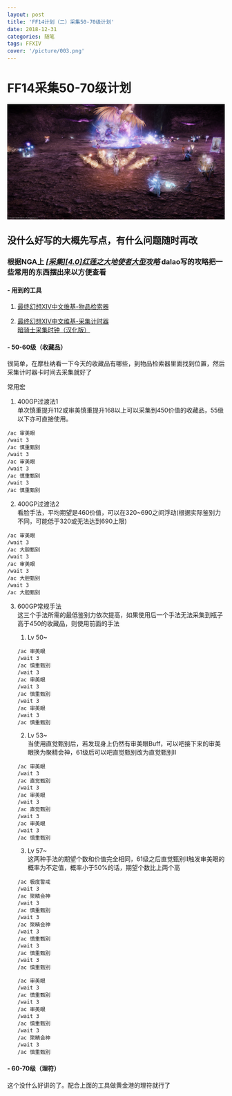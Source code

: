 ```yaml
---
layout: post
title: 'FF14计划（二）采集50-70级计划'
date: 2018-12-31
categories: 随笔
tags: FFXIV
cover: '/picture/003.png'
---
```


FF14采集50-70级计划
==================

![](/picture/003.png)

## 没什么好写的大概先写点，有什么问题随时再改  
### 根据NGA上 *[[采集][4.0]红莲之大地使者大型攻略](https://bbs.nga.cn/read.php?tid=12970124)* dalao写的攻略把一些常用的东西摆出来以方便查看  

#### - 用到的工具
1. [最终幻想XIV中文维基-物品检索器](https://ff14.huijiwiki.com/wiki/ItemSearch)  

2. [最终幻想XIV中文维基-采集计时器](https://ff14.huijiwiki.com/wiki/GatheringTimer)  
[暗骑士采集时钟（汉化版）](http://nenge.net/bell/)

#### - 50-60级（收藏品）
很简单，在摩杜纳看一下今天的收藏品有哪些，到物品检索器里面找到位置，然后采集计时器卡时间去采集就好了

常用宏  
1. 400GP过渡法1  
单次慎重提升112或审美慎重提升168以上可以采集到450价值的收藏品，55级以下亦可直接使用。
```FF14
/ac 审美眼
/wait 3
/ac 慎重甄别
/wait 3
/ac 审美眼
/wait 3
/ac 慎重甄别
/wait 3
/ac 慎重甄别
```

2. 400GP过渡法2  
看脸手法，平均期望是460价值，可以在320~690之间浮动(根据实际鉴别力不同，可能低于320或无法达到690上限)
 ```FF14
 /ac 审美眼
 /wait 3
 /ac 大胆甄别
 /wait 3
 /ac 审美眼
 /wait 3
 /ac 大胆甄别
 /wait 3
 /ac 大胆甄别
 ```

3. 600GP常规手法  
这三个手法所需的最低鉴别力依次提高，如果使用后一个手法无法采集到瓶子高于450的收藏品，则使用前面的手法

    1. Lv 50~
    ```FF14
    /ac 审美眼
    /wait 3
    /ac 慎重甄别
    /wait 3
    /ac 审美眼
    /wait 3
    /ac 慎重甄别
    /wait 3
    /ac 审美眼
    /wait 3
    /ac 慎重甄别
    ```

    2. Lv 53~  
    当使用直觉甄别后，若发现身上仍然有审美眼Buff，可以吧接下来的审美眼换为聚精会神，61级后可以吧直觉甄别改为直觉甄别II
    ```FF14
    /ac 审美眼
    /wait 3
    /ac 直觉甄别
    /wait 3
    /ac 审美眼
    /wait 3
    /ac 直觉甄别
    /wait 3
    /ac 审美眼
    /wait 3
    /ac 慎重甄别
    ```

    3. Lv 57~  
    这两种手法的期望个数和价值完全相同，61级之后直觉甄别II触发审美眼的概率为不定值，概率小于50%的话，期望个数比上两个高
    ```FF14
    /ac 极度警戒
    /wait 3
    /ac 聚精会神
    /wait 3
    /ac 慎重甄别
    /wait 3
    /ac 聚精会神
    /wait 3
    /ac 慎重甄别
    /wait 3
    /ac 慎重甄别
    /wait 3
    /ac 慎重甄别
    ```
    ```FF14
    /ac 审美眼
    /wait 3
    /ac 慎重甄别
    /wait 3
    /ac 审美眼
    /wait 3
    /ac 慎重甄别
    /wait 3
    /ac 聚精会神
    /wait 3
    /ac 慎重甄别
    ```

#### - 60-70级（理符）
这个没什么好讲的了。配合上面的工具做黄金港的理符就行了
